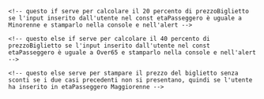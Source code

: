 <!-- chiamo un const nomePasseggero con valore dato da un input nel form nell' html -->

<!-- chiamo due const, uno chiamato numeroChilometri e l'altro chiamato etaPasseggero (che avrà due valori possibili: Minorenne e Over65), con all'interno la richiesta di un input numerico dato dal form nell'html -->

<!-- chiamo un const che contiene il prezzo del biglietto base chiamato prezzoBiglietto dandogli il valore con l'operazione prezzoBiglietto = numeroChilometri * 0.21 -->

<!-- chiamo un let prezzoBigliettoRidotto -->

<!-- creo un "if(etaPasseggero === 'Minorenne){ prezzoBigliettoRidotto = prezzoBiglietto * 0.8; console.log(prezzoBigliettoRidotto); alert(prezzoBigliettoRidotto);}" -->
    <!-- questo if serve per calcolare il 20 percento di prezzoBiglietto se l'input inserito dall'utente nel const etaPasseggero è uguale a Minorenne e stamparlo nella console e nell'alert -->

<!-- creo un else if  "else if (etaPasseggero === 'Over65) {let prezzoBigliettoRidotto = prezzoBiglietto * 0.6; console.log(prezzoBigliettoRidotto); alert(prezzoBigliettoRidotto);}" -->
    <!-- questo else if serve per calcolare il 40 percento di prezzoBiglietto se l'input inserito dall'utente nel const etaPasseggero è uguale a Over65 e stamparlo nella console e nell'alert -->

<!-- creo un "else {console.log(prezzoBiglietto); alert(prezzoBiglietto);} -->
    <!-- questo else serve per stampare il prezzo del biglietto senza sconti se i due casi precedenti non si presentano, quindi se l'utente ha inserito in etaPasseggero Maggiorenne -->
